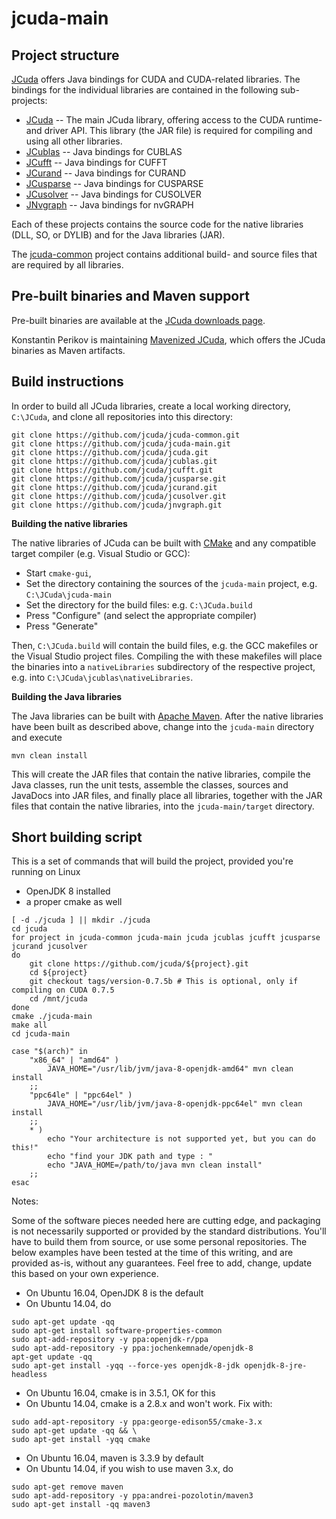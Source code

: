 # jcuda-main


Project structure
-----------------

[JCuda](http://jcuda.org/) offers Java bindings for CUDA and CUDA-related 
libraries. The bindings for the individual libraries are contained in the
following sub-projects:

* [JCuda](https://github.com/jcuda/jcuda) -- The main JCuda library, offering
access to the CUDA runtime- and driver API. This library (the JAR file) is
required for compiling and using all other libraries.
* [JCublas](https://github.com/jcuda/jcublas) -- Java bindings for CUBLAS
* [JCufft](https://github.com/jcuda/jcufft) -- Java bindings for CUFFT
* [JCurand](https://github.com/jcuda/jcurand) -- Java bindings for CURAND
* [JCusparse](https://github.com/jcuda/jcusparse) -- Java bindings for CUSPARSE
* [JCusolver](https://github.com/jcuda/jcusolver) -- Java bindings for CUSOLVER
* [JNvgraph](https://github.com/jcuda/jnvgraph) -- Java bindings for nvGRAPH

Each of these projects contains the source code for the native libraries
(DLL, SO, or DYLIB) and for the Java libraries (JAR). 

The [jcuda-common](https://github.com/jcuda/jcuda-common) project contains
additional build- and source files that are required by all libraries.


Pre-built binaries and Maven support 
------------------

Pre-built binaries are available at the 
[JCuda downloads page](http://www.jcuda.org/downloads/downloads.html).

Konstantin Perikov is maintaining 
[Mavenized JCuda](https://github.com/MysterionRise/mavenized-jcuda),
which offers the JCuda binaries as Maven artifacts.  



Build instructions
------------------
 
In order to build all JCuda libraries, create a local working directory,
`C:\JCuda`, and clone all repositories into this directory: 

    git clone https://github.com/jcuda/jcuda-common.git
    git clone https://github.com/jcuda/jcuda-main.git
    git clone https://github.com/jcuda/jcuda.git
    git clone https://github.com/jcuda/jcublas.git
    git clone https://github.com/jcuda/jcufft.git
    git clone https://github.com/jcuda/jcusparse.git
    git clone https://github.com/jcuda/jcurand.git
    git clone https://github.com/jcuda/jcusolver.git
    git clone https://github.com/jcuda/jnvgraph.git


**Building the native libraries**

The native libraries of JCuda can be built with [CMake](http://www.cmake.org/)
and any compatible target compiler (e.g. Visual Studio or GCC):

* Start `cmake-gui`,
* Set the directory containing the sources of the `jcuda-main` project, e.g. `C:\JCuda\jcuda-main`
* Set the directory for the build files: e.g. `C:\JCuda.build`
* Press "Configure" (and select the appropriate compiler)
* Press "Generate"

Then, `C:\JCuda.build` will contain the build files, e.g. the
GCC makefiles or the Visual Studio project files. Compiling the
with these makefiles will place the binaries into a `nativeLibraries`
subdirectory of the respective project, e.g. into 
`C:\JCuda\jcublas\nativeLibraries`.


**Building the Java libraries**

The Java libraries can be built with [Apache Maven](https://maven.apache.org/).
After the native libraries have been built as described above, change into 
the `jcuda-main` directory and execute 

    mvn clean install

This will create the JAR files that contain the native libraries, compile
the Java classes, run the unit tests, assemble the classes, sources and 
JavaDocs into JAR files, and finally place all libraries, together with 
the JAR files that contain the native libraries, into the 
`jcuda-main/target` directory.


Short building script
---------------------

This is a set of commands that will build the project, provided you're running on Linux

* OpenJDK 8 installed
* a proper cmake as well

```
[ -d ./jcuda ] || mkdir ./jcuda
cd jcuda
for project in jcuda-common jcuda-main jcuda jcublas jcufft jcusparse jcurand jcusolver
do 
	git clone https://github.com/jcuda/${project}.git
	cd ${project}
	git checkout tags/version-0.7.5b # This is optional, only if compiling on CUDA 0.7.5
	cd /mnt/jcuda
done
cmake ./jcuda-main
make all
cd jcuda-main

case "$(arch)" in 
	"x86_64" | "amd64" ) 
		JAVA_HOME="/usr/lib/jvm/java-8-openjdk-amd64" mvn clean install
	;;
	"ppc64le" | "ppc64el" )
		JAVA_HOME="/usr/lib/jvm/java-8-openjdk-ppc64el" mvn clean install
	;;
	* )
		echo "Your architecture is not supported yet, but you can do this!"
		echo "find your JDK path and type : "
		echo "JAVA_HOME=/path/to/java mvn clean install"
	;;
esac
```

Notes: 

Some of the software pieces needed here are cutting edge, and packaging is not necessarily supported or provided
by the standard distributions. You'll have to build them from source, or use some personal repositories. 
The below examples have been tested at the time of this writing, and are provided as-is, without any 
guarantees. Feel free to add, change, update this based on your own experience. 

* On Ubuntu 16.04, OpenJDK 8 is the default
* On Ubuntu 14.04, do 

``` 
sudo apt-get update -qq
sudo apt-get install software-properties-common
sudo apt-add-repository -y ppa:openjdk-r/ppa
sudo apt-add-repository -y ppa:jochenkemnade/openjdk-8
apt-get update -qq
sudo apt-get install -yqq --force-yes openjdk-8-jdk openjdk-8-jre-headless
```

* On Ubuntu 16.04, cmake is in 3.5.1, OK for this
* On Ubuntu 14.04, cmake is a 2.8.x and won't work. Fix with: 

```
sudo add-apt-repository -y ppa:george-edison55/cmake-3.x
sudo apt-get update -qq && \
sudo apt-get install -yqq cmake
```

* On Ubuntu 16.04, maven is 3.3.9 by default
* On Ubuntu 14.04, if you wish to use maven 3.x, do 

```
sudo apt-get remove maven
sudo apt-add-repository -y ppa:andrei-pozolotin/maven3
sudo apt-get install -qq maven3
```
